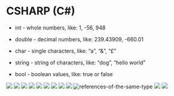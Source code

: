 # CSHARP (C#)

- int - whole numbers, like: 1, -56, 948

- double - decimal numbers, like: 239.43909, -660.01

- char - single characters, like: “a”, “&”, “£”

- string - string of characters, like: “dog”, “hello world”

- bool - boolean values, like: true or false


![](https://content.codecademy.com/courses/learn-c-sharp/data-types-variables/C%23_DataTypes_v4-01.svg)
![](https://content.codecademy.com/courses/updated_images/Boolean%2Boperators%2Bdk_Updated_1-01.svg)
![](https://content.codecademy.com/courses/learn-c-sharp/arrays/C%23SyntaxDiagram_1_black.svg)
![](https://content.codecademy.com/courses/learn-c-sharp/classes-and-objects/Edited%20Classes%20Frame.svg)
![](https://content.codecademy.com/courses/learn-c-sharp/interfaces-and-inheritance/ErrorFunnelDiagram_3.svg)
![](https://content.codecademy.com/courses/learn-c-sharp/interfaces-and-inheritance/InheritenceDiagram_2.svg)
![](https://content.codecademy.com/courses/learn-c-sharp/references/book-diary-dissertation-diagram-v2.svg)
![](https://content.codecademy.com/courses/learn-c-sharp/references/MemoryBlocks_3.svg)
![](https://content.codecademy.com/courses/learn-c-sharp/references/MemoryBlocks_2.svg)
![references-of-the-same-type](https://content.codecademy.com/courses/learn-c-sharp/references/MemoryBlocks_1.svg)
![](https://content.codecademy.com/courses/learn-c-sharp/references/book-diary-dissertation-diagram.svg)
![](https://content.codecademy.com/courses/learn-c-sharp/references/inheritance-diagram-object-class.svg)
